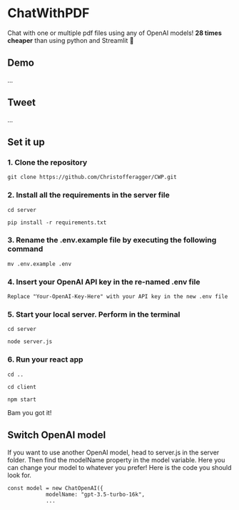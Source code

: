 # ChatWithPDF
Chat with one or multiple pdf files using any of OpenAI models! **28 times cheaper** than using python and Streamlit 👀

## Demo

...

## Tweet

...

## Set it up
### 1. Clone the repository
```
git clone https://github.com/Christofferagger/CWP.git
```

### 2. Install all the requirements in the server file
```
cd server
```
```
pip install -r requirements.txt
```

### 3. Rename the .env.example file by executing the following command
```
mv .env.example .env
```

### 4. Insert your OpenAI API key in the re-named .env file
```
Replace "Your-OpenAI-Key-Here" with your API key in the new .env file
```

### 5. Start your local server. Perform in the terminal
```
cd server
```
```
node server.js
```

### 6. Run your react app
```
cd ..
```
```
cd client
```
```
npm start
```

Bam you got it!

## Switch OpenAI model
If you want to use another OpenAI model, head to server.js in the server folder. Then find the modelName property in the model variable. Here you can change your model to whatever you prefer! 
Here is the code you should look for. 
```
const model = new ChatOpenAI({ 
            modelName: "gpt-3.5-turbo-16k",
            ...
```
